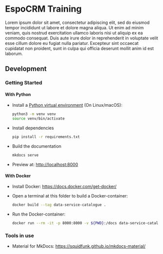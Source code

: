 # EspoCRM Training

Lorem ipsum dolor sit amet, consectetur adipiscing elit, sed do eiusmod tempor incididunt ut labore et dolore magna aliqua. Ut enim ad minim veniam, quis nostrud exercitation ullamco laboris nisi ut aliquip ex ea commodo consequat. Duis aute irure dolor in reprehenderit in voluptate velit esse cillum dolore eu fugiat nulla pariatur. Excepteur sint occaecat cupidatat non proident, sunt in culpa qui officia deserunt mollit anim id est laborum.

## Development

### Getting Started

#### With Python

- Install a [Python virtual environment](https://realpython.com/python-virtual-environments-a-primer/) (On Linux/macOS):

  ```sh
  python3 -m venv venv
  source venv/bin/activate
  ```

- Install dependencies

  ```sh
  pip install -r requirements.txt
  ```

- Build the documentation

  ```sh
  mkdocs serve
  ```

- Preview at: <http://localhost:8000>

#### With Docker

- Install Docker: <https://docs.docker.com/get-docker/>

- Open a terminal at this folder to build a Docker-container:

  ```sh
  docker build --tag data-service-catalogue .
  ```

- Run the Docker-container:

  ```sh
  docker run --rm -it -p 8000:8000 -v ${PWD}:/docs data-service-catalogue
  ```

### Tools in use

- Material for MkDocs: <https://squidfunk.github.io/mkdocs-material/>
